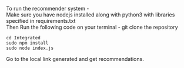 To run the recommender system - <br />
Make sure you have nodejs installed along with python3 with libraries specified in requirements.txt <br />
Then Run the following code on your terminal - 
git clone the repository
```
cd Integrated
sudo npm install
sudo node index.js
```
Go to the local link generated and get recommendations.
